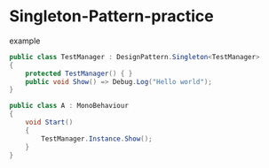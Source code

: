 # Singleton-Pattern-practice

example

```C#
public class TestManager : DesignPattern.Singleton<TestManager>
{
    protected TestManager() { }
    public void Show() => Debug.Log("Hello world");
}
```

```C#
public class A : MonoBehaviour
{
    void Start()
    {
        TestManager.Instance.Show();
    }
}
```
